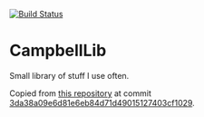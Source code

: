 [![Build Status](https://travis-ci.org/CampbellCrowley/CampbellLib.svg?branch=master)](https://travis-ci.org/CampbellCrowley/CampbellLib)
# CampbellLib
Small library of stuff I use often.

Copied from [this repository](https://github.com/CampbellCrowley/CampbellLib) at commit [3da38a09e6d81e6eb84d71d49015127403cf1029](https://github.com/CampbellCrowley/CampbellLib/tree/3da38a09e6d81e6eb84d71d49015127403cf1029).
